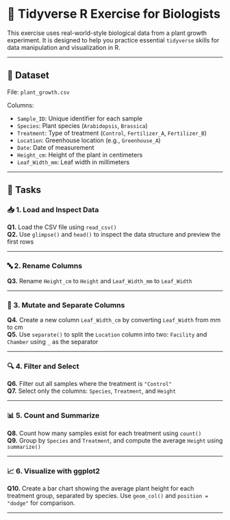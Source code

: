 # 🧬 Tidyverse R Exercise for Biologists

This exercise uses real-world-style biological data from a plant growth experiment. It is designed to help you practice essential `tidyverse` skills for data manipulation and visualization in R.

---

## 📁 Dataset

File: `plant_growth.csv`

Columns:
- `Sample_ID`: Unique identifier for each sample
- `Species`: Plant species (`Arabidopsis`, `Brassica`)
- `Treatment`: Type of treatment (`Control`, `Fertilizer_A`, `Fertilizer_B`)
- `Location`: Greenhouse location (e.g., `Greenhouse_A`)
- `Date`: Date of measurement
- `Height_cm`: Height of the plant in centimeters
- `Leaf_Width_mm`: Leaf width in millimeters

---

## 🧪 Tasks

### 📥 1. Load and Inspect Data
**Q1.** Load the CSV file using `read_csv()`  
**Q2.** Use `glimpse()` and `head()` to inspect the data structure and preview the first rows

---

### 🔤 2. Rename Columns
**Q3.** Rename `Height_cm` to `Height` and `Leaf_Width_mm` to `Leaf_Width`

---

### 🧮 3. Mutate and Separate Columns
**Q4.** Create a new column `Leaf_Width_cm` by converting `Leaf_Width` from mm to cm  
**Q5.** Use `separate()` to split the `Location` column into two: `Facility` and `Chamber` using `_` as the separator

---

### 🔍 4. Filter and Select
**Q6.** Filter out all samples where the treatment is `"Control"`  
**Q7.** Select only the columns: `Species`, `Treatment`, and `Height`

---

### 📊 5. Count and Summarize
**Q8.** Count how many samples exist for each treatment using `count()`  
**Q9.** Group by `Species` and `Treatment`, and compute the average `Height` using `summarize()`

---

### 📈 6. Visualize with ggplot2
**Q10.** Create a bar chart showing the average plant height for each treatment group, separated by species. Use `geom_col()` and `position = "dodge"` for comparison.

---
